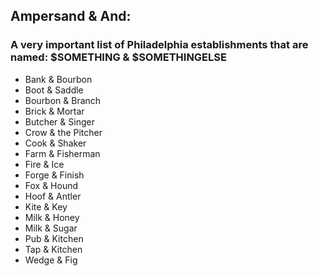 ## Ampersand & And:
### A very important list of Philadelphia establishments that are named: $SOMETHING & $SOMETHINGELSE

- Bank & Bourbon
- Boot & Saddle
- Bourbon & Branch
- Brick & Mortar
- Butcher & Singer
- Crow & the Pitcher
- Cook & Shaker
- Farm & Fisherman
- Fire & Ice
- Forge & Finish
- Fox & Hound
- Hoof & Antler
- Kite & Key
- Milk & Honey
- Milk & Sugar
- Pub & Kitchen
- Tap & Kitchen
- Wedge & Fig
